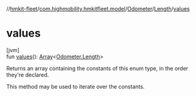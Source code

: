 //[hmkit-fleet](../../../../index.md)/[com.highmobility.hmkitfleet.model](../../index.md)/[Odometer](../index.md)/[Length](index.md)/[values](values.md)

# values

[jvm]\
fun [values](values.md)(): [Array](https://kotlinlang.org/api/latest/jvm/stdlib/kotlin/-array/index.html)&lt;[Odometer.Length](index.md)&gt;

Returns an array containing the constants of this enum type, in the order they're declared.

This method may be used to iterate over the constants.
